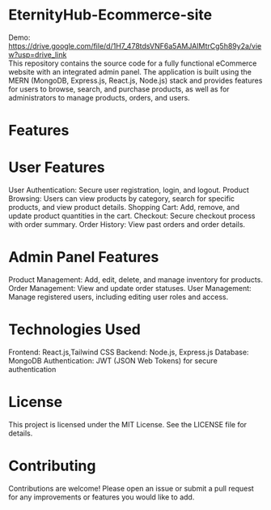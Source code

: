# EternityHub-Ecommerce-site
Demo: https://drive.google.com/file/d/1H7_478tdsVNF6a5AMJAIMtrCg5h89y2a/view?usp=drive_link <br>
This repository contains the source code for a fully functional eCommerce website with an integrated admin panel. The application is built using the MERN (MongoDB, Express.js, React.js, Node.js) stack and provides features for users to browse, search, and purchase products, as well as for administrators to manage products, orders, and users.

# Features
# User Features
User Authentication: Secure user registration, login, and logout.
Product Browsing: Users can view products by category, search for specific products, and view product details.
Shopping Cart: Add, remove, and update product quantities in the cart.
Checkout: Secure checkout process with order summary.
Order History: View past orders and order details.

# Admin Panel Features
Product Management: Add, edit, delete, and manage inventory for products.
Order Management: View and update order statuses.
User Management: Manage registered users, including editing user roles and access.

# Technologies Used
Frontend: React.js,Tailwind CSS
Backend: Node.js, Express.js
Database: MongoDB
Authentication: JWT (JSON Web Tokens) for secure authentication

# License
This project is licensed under the MIT License. See the LICENSE file for details.

# Contributing
Contributions are welcome! Please open an issue or submit a pull request for any improvements or features you would like to add.


